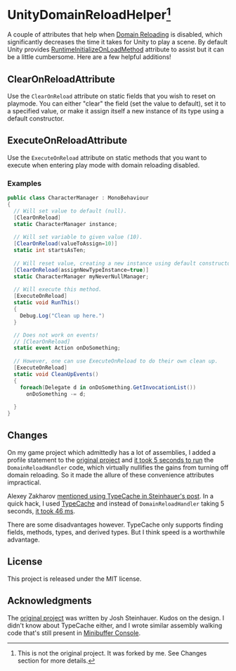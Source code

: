 # UnityDomainReloadHelper[^1]

A couple of attributes that help when [Domain Reloading](https://docs.unity3d.com/2019.3/Documentation/Manual/DomainReloading.html) is disabled, which significantly decreases the time it takes for Unity to play a scene. By default Unity provides [RuntimeInitializeOnLoadMethod](https://docs.unity3d.com/Manual/DomainReloading.html) attribute to assist but it can be a little cumbersome. Here are a few helpful additions!

## ClearOnReloadAttribute
Use the `ClearOnReload` attribute on static fields that you wish to reset on playmode. You can either "clear" the field (set the value to default), set it to a specified value, or make it assign itself a new instance of its type using a default constructor.

## ExecuteOnReloadAttribute
Use the `ExecuteOnReload` attribute on static methods that you want to execute when entering play mode with domain reloading disabled.

### Examples
```csharp
public class CharacterManager : MonoBehaviour
{
  // Will set value to default (null).
  [ClearOnReload]
  static CharacterManager instance;
  
  // Will set variable to given value (10).
  [ClearOnReload(valueToAssign=10)]
  static int startsAsTen;
  
  // Will reset value, creating a new instance using default constructor.
  [ClearOnReload(assignNewTypeInstance=true)]
  static CharacterManager myNeverNullManager;
  
  // Will execute this method.
  [ExecuteOnReload]
  static void RunThis() 
  {
    Debug.Log("Clean up here.")
  }

  // Does not work on events!
  // [ClearOnReload] 
  static event Action onDoSomething;
  
  // However, one can use ExecuteOnReload to do their own clean up.
  [ExecuteOnReload]
  static void CleanUpEvents() 
  {
    foreach(Delegate d in onDoSomething.GetInvocationList())
      onDoSomething -= d;
   
  }
}
```

## Changes

On my game project which admittedly has a lot of assemblies, I added a profile statement to the [original project](https://github.com/joshcamas/unity-domain-reload-helper) and [it took 5 seconds to run](https://github.com/shanecelis/UnityDomainReloadHelper/blob/master/Documentation%7E/original-performance.png) the `DomainReloadHandler` code, which virtually nullifies the gains from turning off domain reloading. So it made the allure of these convenience attributes impractical.

Alexey Zakharov [mentioned using TypeCache in Steinhauer's
post](https://forum.unity.com/threads/attribute-to-clear-static-fields-on-play-start.790226/#post-5262665).
In a quick hack, I used [TypeCache](https://docs.unity3d.com/ScriptReference/TypeCache.html) and instead of `DomainReloadHandler` taking 5 seconds, [it took 46
ms](https://github.com/shanecelis/UnityDomainReloadHelper/blob/master/Documentation%7E/modified-performance.png). 

There are some disadvantages however. TypeCache only supports finding fields, methods, types, and derived types. But I think speed is a worthwhile advantage.

## License

This project is released under the MIT license.

## Acknowledgments

The [original project](https://github.com/joshcamas/unity-domain-reload-helper) was written by Josh Steinhauer. Kudos on the design. I didn't know about TypeCache either, and I wrote similar assembly walking code that's still present in [Minibuffer Console](http://seawisphunter.com/products/minibuffer/).

[^1]: This is not the original project. It was forked by me. See Changes section for more details.
